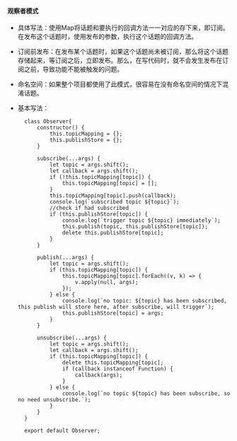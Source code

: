 #### 观察者模式
* 具体写法：使用Map将话题和要执行的回调方法一一对应的存下来，即订阅。在发布这个话题时，使用发布的参数，执行这个话题的回调方法。
* 订阅前发布：在发布某个话题时，如果这个话题尚未被订阅，那么将这个话题存储起来，等订阅之后，立即发布。那么，在写代码时，就不会发生发布在订阅之前，导致功能不能被触发的问题。
* 命名空间：如果整个项目都使用了此模式，很容易在没有命名空间的情况下混淆话题。
* 基本写法：

        class Observer{
            constructor() {
                this.topicMapping = {};
                this.publishStore = {};
            }

            subscribe(...args) {
                let topic = args.shift();
                let callback = args.shift();
                if (!this.topicMapping[topic]) {
                    this.topicMapping[topic] = [];
                }
                this.topicMapping[topic].push(callback);
                console.log(`subscribed topic ${topic}`);
                //check if had subscribed
                if (this.publishStore[topic]) {
                    console.log(`trigger topic ${topic} immediately`);
                    this.publish(topic, this.publishStore[topic]);
                    delete this.publishStore[topic];
                }
            }

            publish(...args) {
                let topic = args.shift();
                if (this.topicMapping[topic]) {
                    this.topicMapping[topic].forEach((v, k) => {
                        v.apply(null, args);
                    });
                } else {
                    console.log(`no topic: ${topic} has been subscribed, this publish will store here, after subscribe, will trigger`);
                    this.publishStore[topic] = args;
                }
            }

            unsubscribe(...args) {
                let topic = args.shift();
                let callback = args.shift();
                if (this.topicMapping[topic]) {
                    delete this.topicMapping[topic];
                    if (callback instanceof Function) {
                        callback(args);
                    }
                } else {
                    console.log(`no topic ${topic} has been subscribe, so no need unsubscribe.`);
                }
            }
        }

        export default Observer;

